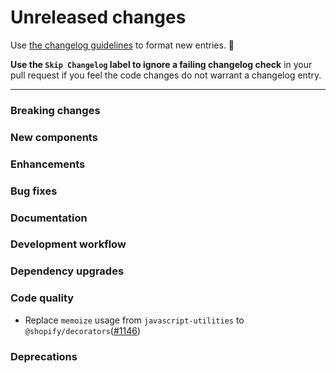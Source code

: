 # Unreleased changes

Use [the changelog guidelines](https://git.io/polaris-changelog-guidelines) to format new entries. 💜

**Use the `Skip Changelog` label to ignore a failing changelog check** in your pull request if you feel the code changes do not warrant a changelog entry.

---

### Breaking changes

### New components

### Enhancements

### Bug fixes

### Documentation

### Development workflow

### Dependency upgrades

### Code quality

- Replace `memoize` usage from `javascript-utilities` to `@shopify/decorators`([#1146](https://github.com/Shopify/polaris-react/pull/1146))

### Deprecations
